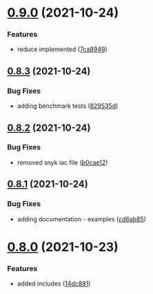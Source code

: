 # [0.9.0](https://github.com/cmaurer/go-lo/compare/v0.8.3...v0.9.0) (2021-10-24)


### Features

* reduce implemented ([7ca8949](https://github.com/cmaurer/go-lo/commit/7ca89492743fbacccab8b4417d12283c994dade4))



## [0.8.3](https://github.com/cmaurer/go-lo/compare/v0.8.2...v0.8.3) (2021-10-24)


### Bug Fixes

* adding benchmark tests ([829535d](https://github.com/cmaurer/go-lo/commit/829535d51f131ef3ba168a7b220314d435d83c3e))



## [0.8.2](https://github.com/cmaurer/go-lo/compare/v0.8.1...v0.8.2) (2021-10-24)


### Bug Fixes

* removed snyk iac file ([b0cae12](https://github.com/cmaurer/go-lo/commit/b0cae128aa62a6aed1385fb9b6595b930912c69f))



## [0.8.1](https://github.com/cmaurer/go-lo/compare/v0.8.0...v0.8.1) (2021-10-24)


### Bug Fixes

* adding documentation - examples ([cd6ab85](https://github.com/cmaurer/go-lo/commit/cd6ab857835fb52879029fe1de75a867d87d79c1))



# [0.8.0](https://github.com/cmaurer/go-lo/compare/v0.7.0...v0.8.0) (2021-10-23)


### Features

* added includes ([14dc881](https://github.com/cmaurer/go-lo/commit/14dc8814b867b1c627c1b5766733b74528c529f2))



